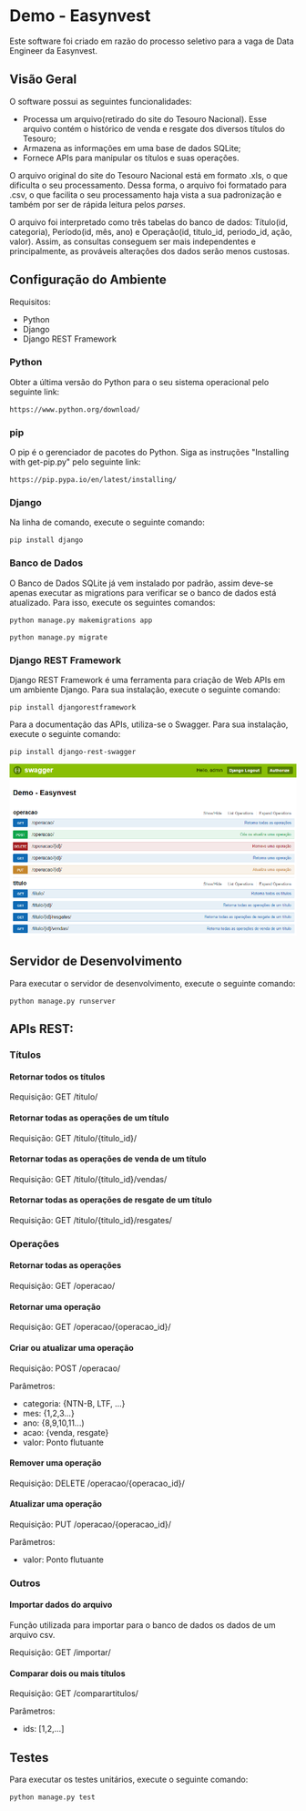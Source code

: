 # Demo - Easynvest

Este software foi criado em razão do processo seletivo para a vaga de Data Engineer da Easynvest.

## Visão Geral
  
O software possui as seguintes funcionalidades:
* Processa um arquivo(retirado do site do Tesouro Nacional). Esse arquivo contém o histórico de venda e resgate dos diversos títulos do Tesouro;
* Armazena as informações em uma base de dados SQLite;
* Fornece APIs para manipular os títulos e suas operações.

O arquivo original do site do Tesouro Nacional está em formato .xls, o que dificulta o seu processamento. Dessa forma, o arquivo foi formatado para .csv, o que facilita o seu processamento haja vista a sua padronização e também por ser de rápida leitura pelos *parses*.

O arquivo foi interpretado como três tabelas do banco de dados: Título(id, categoria), Período(id, mês, ano) e Operação(id, titulo_id, periodo_id, ação, valor). Assim, as consultas conseguem ser mais independentes e principalmente, as prováveis alterações dos dados serão menos custosas.

## Configuração do Ambiente

Requisitos:
* Python
* Django
* Django REST Framework  
  
### Python

Obter a última versão do Python para o seu sistema operacional pelo seguinte link:

```
https://www.python.org/download/
```

### pip

O pip é o gerenciador de pacotes do Python. Siga as instruções "Installing with get-pip.py" pelo seguinte link:

```
https://pip.pypa.io/en/latest/installing/
```

### Django

Na linha de comando, execute o seguinte comando:

```
pip install django
```

### Banco de Dados

O Banco de Dados SQLite já vem instalado por padrão, assim deve-se apenas executar as migrations para verificar se o banco de dados está atualizado. Para isso, execute os seguintes comandos:

```
python manage.py makemigrations app
```

```
python manage.py migrate
```

### Django REST Framework

Django REST Framework é uma ferramenta para criação de Web APIs em um ambiente Django. Para sua instalação, execute o seguinte comando:

```
pip install djangorestframework
```
Para a documentação das APIs, utiliza-se o Swagger. Para sua instalação, execute o seguinte comando:

```
pip install django-rest-swagger
```

![alt text](https://github.com/rafaelsardenberg/demo-easynvest/blob/master/swagger.PNG "Swagger")

## Servidor de Desenvolvimento

Para executar o servidor de desenvolvimento, execute o seguinte comando:

```
python manage.py runserver
```

## APIs REST:

### Títulos

#### Retornar todos os títulos

Requisição: GET /titulo/

#### Retornar todas as operações de um título

Requisição: GET /titulo/{titulo_id}/

#### Retornar todas as operações de venda de um título

Requisição: GET /titulo/{titulo_id}/vendas/

#### Retornar todas as operações de resgate de um título

Requisição: GET /titulo/{titulo_id}/resgates/

### Operações

#### Retornar todas as operações

Requisição: GET /operacao/

#### Retornar uma operação

Requisição: GET /operacao/{operacao_id}/

#### Criar ou atualizar uma operação

Requisição: POST /operacao/

Parâmetros: 
* categoria: {NTN-B, LTF, ...}
* mes: {1,2,3...}
* ano: {8,9,10,11...)
* acao: {venda, resgate}
* valor: Ponto flutuante

#### Remover uma operação

Requisição: DELETE /operacao/{operacao_id}/

#### Atualizar uma operação

Requisição: PUT /operacao/{operacao_id}/

Parâmetros: 
* valor: Ponto flutuante

### Outros

#### Importar dados do arquivo

Função utilizada para importar para o banco de dados os dados de um arquivo csv.

Requisição: GET /importar/

#### Comparar dois ou mais títulos

Requisição: GET /comparartitulos/

Parâmetros: 
* ids: [1,2,...]

## Testes

Para executar os testes unitários, execute o seguinte comando:

```
python manage.py test
```

